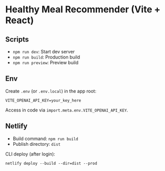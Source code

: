 # Healthy Meal Recommender (Vite + React)

## Scripts
- `npm run dev`: Start dev server
- `npm run build`: Production build
- `npm run preview`: Preview build

## Env
Create `.env` (or `.env.local`) in the app root:

```
VITE_OPENAI_API_KEY=your_key_here
```

Access in code via `import.meta.env.VITE_OPENAI_API_KEY`.

## Netlify
- Build command: `npm run build`
- Publish directory: `dist`

CLI deploy (after login):
```
netlify deploy --build --dir=dist --prod
```
